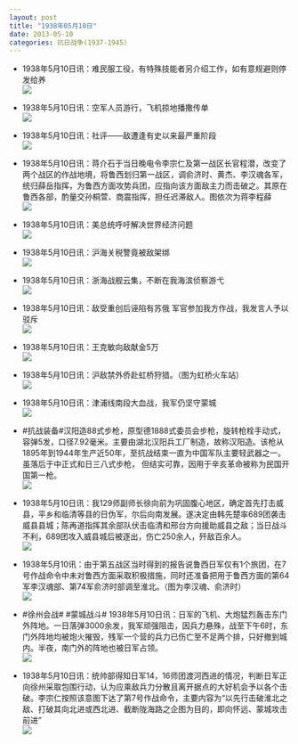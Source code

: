 ```yaml
---
layout: post
title: "1938年05月10日"
date: 2013-05-10
categories: 抗日战争(1937-1945)
---
```


<meta name="referrer" content="no-referrer" />

- 1938年5月10日讯：难民服工役，有特殊技能者另介绍工作，如有意规避则停发给养 <br/><img src="https://ww4.sinaimg.cn/large/aca367d8jw1e4jltrjsx3j20hb09wdhv.jpg" />

- 1938年5月10日讯：空军人员游行，飞机掠地播撒传单 <br/><img src="https://ww3.sinaimg.cn/large/aca367d8jw1e4jk2sfabtj20c10l740f.jpg" />

- 1938年5月10日讯：社评——敌遭逢有史以来最严重阶段 <br/><img src="https://ww1.sinaimg.cn/large/aca367d8jw1e4jicgrfryj20bv0sytcb.jpg" />

- 1938年5月10日讯：蒋介石于当日晚电令李宗仁及第一战区长官程潜，改变了两个战区的作战地境，将鲁西划归第一战区，调俞济时、黄杰、李汉魂各军，统归薛岳指挥，为鲁西方面攻势兵团，应指向该方面敌主力而击破之。其原在鲁西各部，酌量交孙桐萱、商震指挥，担任迟滞敌人。图依次为蒋李程薛 <br/><img src="https://ww4.sinaimg.cn/large/aca367d8jw1e4ji2e8tjxj20b417g762.jpg" />

- 1938年5月10日讯：美总统呼吁解决世界经济问题 <br/><img src="https://ww2.sinaimg.cn/large/aca367d8jw1e4jgccptigj20c10g13zr.jpg" />

- 1938年5月10日讯：沪海关税警竟被敌架绑 <br/><img src="https://ww2.sinaimg.cn/large/aca367d8jw1e4jelf5zojj20c10oemzl.jpg" />

- 1938年5月10日讯：浙海战舰云集，不断在我海滨侦察游弋 <br/><img src="https://ww4.sinaimg.cn/large/aca367d8jw1e4jb4x7p6bj20cf0a8dh4.jpg" />

- 1938年5月10日讯：敌受重创后诬陷有苏俄 军官参加我方作战，我发言人予以驳斥 <br/><img src="https://ww2.sinaimg.cn/large/aca367d8jw1e4j9eizi6zj204n0a3glu.jpg" />

- 1938年5月10日讯：王克敏向敌献金5万 <br/><img src="https://ww3.sinaimg.cn/large/aca367d8jw1e4j7o4c4esj20c10iz0tz.jpg" />

- 1938年5月10日讯：沪敌禁外侨赴虹桥狩猎。（图为虹桥火车站） <br/><img src="https://ww2.sinaimg.cn/large/aca367d8jw1e4j46xwoxjj20c10ipjsm.jpg" />

- 1938年5月10日讯：津浦线南段大血战，我军仍坚守蒙城 <br/><img src="https://ww2.sinaimg.cn/large/aca367d8jw1e4j2gs5qjlj20c10rpacv.jpg" />

- #抗战装备#汉阳造88式步枪，原型德1888式委员会步枪，旋转枪栓手动式，容弹5发，口径7.92毫米。主要由湖北汉阳兵工厂制造，故称汉阳造。该枪从1895年到1944年生产近50年，至抗战结束一直为中国军队主要轻武器之一。虽落后于中正式和日三八式步枪， 但结实可靠，因用于辛亥革命被称为民国开国第一枪。 <br/><img src="https://ww2.sinaimg.cn/large/aca367d8jw1e4izevuk1ej209b0h3aax.jpg" />

- 1938年5月10日讯：我129师副师长徐向前为巩固腹心地区，确定首先打击威县，平乡和临清等县的日伪军，尔后向南发展。遂决定由韩先楚率689团袭击威县县城；陈再道指挥其余部队伏击临清和邢台方向援助威县之敌；当日战斗不利，689团攻入威县城后被逐出，伤亡250余人，歼敌百余人。 <br/><img src="https://ww4.sinaimg.cn/large/aca367d8jw1e4ix8swwi9j208i0b474i.jpg" />

- 1938年5月10讯：由于第五战区当时得到的报告说鲁西日军仅有1个旅团，在7号作战命令中未对鲁西方面采取积极措施，同时还准备把用于鲁西方面的第64军李汉魂部、第74军俞济时部调至淮北。（图为李汉魂、俞济时） <br/><img src="https://ww4.sinaimg.cn/large/aca367d8jw1e4ivssg0txj207x0k2mxq.jpg" />

- #徐州会战# #蒙城战斗# 1938年5月10日讯：日军的飞机、大炮猛烈轰击东门外阵地。一日落弹3000余发，我军顽强阻击，因兵力悬殊，战至下午6时，东门外阵地均被炮火摧毁，残军一个营的兵力已伤亡至不足两个排，只好撤到城内。半夜，南门外的阵地也被日军占领。 <br/><img src="https://ww1.sinaimg.cn/large/aca367d8jw1e4ivilkflsj20jp0flwg5.jpg" />

- 1938年5月10日讯：统帅部得知日军14，16师团渡河西进的情况，判断日军正向徐州采取包围行动，认为应乘敌兵力分散且离开据点的大好机会予以各个击破。李宗仁按照该意图下达了第7号作战命令，主要内容为“以先行击破淮北之敌、打破其向北进或西北进、截断陇海路之企图为目的，即向怀远、蒙城攻击前进” <br/><img src="https://ww2.sinaimg.cn/large/aca367d8jw1e4itrrjjavj208u0cgmyp.jpg" />

